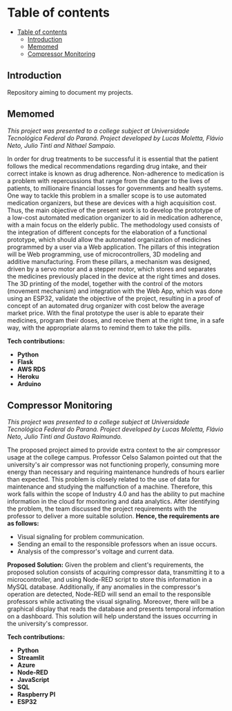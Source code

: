 # Table of contents
- [Table of contents](#table-of-contents)
  - [Introduction ](#introduction-)
  - [Memomed ](#memomed-)
  - [Compressor Monitoring ](#compressor-monitoring-)

## Introduction <a name="introduction"></a>
Repository aiming to document my projects.

## Memomed <a name="paragraph1"></a>
*This project was presented to a college subject at Universidade Tecnológica Federal do Paraná. Project developed by Lucas Moletta, Flávio Neto, Julio Tinti and Nithael Sampaio.*

In order for drug treatments to be successful it is essential that the patient follows the medical recommendations regarding drug intake, and their correct intake is known as drug adherence. Non-adherence to medication is a problem with repercussions that range from the danger to the lives of patients, to millionaire financial losses for governments and health systems. One way to tackle this problem in a smaller scope is to use automated medication organizers, but these are devices with a high acquisition cost. Thus, the main objective of the present work is to develop the prototype of a low-cost automated medication organizer to aid in medication adherence, with a main focus on the elderly public. 
The methodology used consists of the integration of different concepts for the elaboration of a functional prototype, which should allow the automated organization of medicines programmed by a user via a
Web application. The pillars of this integration will be Web programming, use of microcontrollers, 3D modeling and additive manufacturing. From these pillars, a mechanism was designed, driven by a servo motor and a stepper motor, which stores and separates the medicines previously placed in the device at the right times and doses. 
The 3D printing of the model, together with the control of the motors (movement mechanism) and integration with the Web App, which was done using an ESP32, validate the objective of the project, resulting in a proof of concept of an automated drug organizer with cost below the average market price. With the final prototype the user is able to eparate their medicines, program their doses, and receive them at the right time, in a safe way, with the appropriate alarms to remind them to take the pills. 

**Tech contributions:**

- **Python**
- **Flask**
- **AWS RDS**
- **Heroku**
- **Arduino**

## Compressor Monitoring <a name="paragraph2"></a>
*This project was presented to a college subject at Universidade Tecnológica Federal do Paraná. Project developed by Lucas Moletta, Flávio Neto, Julio Tinti and Gustavo Raimundo.*

The proposed project aimed to provide extra context to the air compressor usage at the college campus. Professor Celso Salamon pointed out that the university's air compressor was not functioning properly, consuming more energy than necessary and requiring maintenance hundreds of hours earlier than expected.
This problem is closely related to the use of data for maintenance and studying the malfunction of a machine. Therefore, this work falls within the scope of Industry 4.0 and has the ability to put machine information in the cloud for monitoring and data analytics.
After identifying the problem, the team discussed the project requirements with the professor to deliver a more suitable solution. 
**Hence, the requirements are as follows:**

- Visual signaling for problem communication.
- Sending an email to the responsible professors when an issue occurs.
- Analysis of the compressor's voltage and current data.
  
**Proposed Solution:**
Given the problem and client's requirements, the proposed solution consists of acquiring compressor data, transmitting it to a microcontroller, and using Node-RED script to store this information in a MySQL database. Additionally, if any anomalies in the compressor's operation are detected, Node-RED will send an email to the responsible professors while activating the visual signaling. Moreover, there will be a graphical display that reads the database and presents temporal information on a dashboard. This solution will help understand the issues occurring in the university's compressor.

**Tech contributions:**

- **Python**
- **Streamlit**
- **Azure**
- **Node-RED**
- **JavaScript**
- **SQL**
- **Raspberry PI**
- **ESP32**